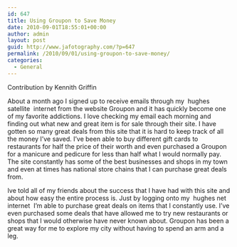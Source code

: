```yaml
---
id: 647
title: Using Groupon to Save Money
date: 2010-09-01T18:55:01+00:00
author: admin
layout: post
guid: http://www.jafotography.com/?p=647
permalink: /2010/09/01/using-groupon-to-save-money/
categories:
  - General
---
```

Contribution by Kennith Griffin

About a month ago I signed up to receive emails through my &nbsp;hughes satellite&nbsp; internet from the website Groupon and it has quickly become one of my favorite addictions. I love checking my email each morning and finding out what new and great item is for sale through their site. I have gotten so many great deals from this site that it is hard to keep track of all the money I&#8217;ve saved. I&#8217;ve been able to buy different gift cards to restaurants for half the price of their worth and even purchased a Groupon for a manicure and pedicure for less than half what I would normally pay. The site constantly has some of the best businesses and shops in my town and even at times has national store chains that I can purchase great deals from.

Ive told all of my friends about the success that I have had with this site and about how easy the entire process is. Just by logging onto my &nbsp;hughes net internet&nbsp; I&#8217;m able to purchase great deals on items that I constantly use. I&#8217;ve even purchased some deals that have allowed me to try new restaurants or shops that I would otherwise have never known about. Groupon has been a great way for me to explore my city without having to spend an arm and a leg.